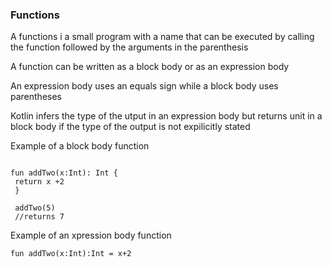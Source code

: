 
### Functions

A functions i a small program with a name that can be executed by calling the function followed by the arguments in the parenthesis

A function can be written as a block body or as an expression body

An expression body uses an equals sign while a block body uses parentheses

Kotlin infers the type of the utput in an expression body but returns unit in a block body if the type of the output is not expilicitly stated


Example of a block body function

```

fun addTwo(x:Int): Int {
 return x +2
 }
 
 addTwo(5)
 //returns 7
 ```
 
Example of an xpression body function

```
fun addTwo(x:Int):Int = x+2

```
